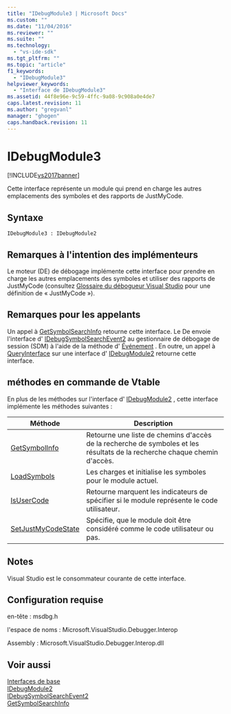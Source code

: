```yaml
---
title: "IDebugModule3 | Microsoft Docs"
ms.custom: ""
ms.date: "11/04/2016"
ms.reviewer: ""
ms.suite: ""
ms.technology: 
  - "vs-ide-sdk"
ms.tgt_pltfrm: ""
ms.topic: "article"
f1_keywords: 
  - "IDebugModule3"
helpviewer_keywords: 
  - "Interface de IDebugModule3"
ms.assetid: 44f8e96e-9c59-4ffc-9a08-9c908a0e4de7
caps.latest.revision: 11
ms.author: "gregvanl"
manager: "ghogen"
caps.handback.revision: 11
---
```

# IDebugModule3
[!INCLUDE[vs2017banner](../../../code-quality/includes/vs2017banner.md)]

Cette interface représente un module qui prend en charge les autres emplacements des symboles et des rapports de JustMyCode.  
  
## Syntaxe  
  
```  
IDebugModule3 : IDebugModule2  
```  
  
## Remarques à l'intention des implémenteurs  
 Le moteur \(DE\) de débogage implémente cette interface pour prendre en charge les autres emplacements des symboles et utiliser des rapports de JustMyCode \(consultez [Glossaire du débogueur Visual Studio](../../../extensibility/debugger/reference/visual-studio-debugger-glossary.md) pour une définition de « JustMyCode »\).  
  
## Remarques pour les appelants  
 Un appel à [GetSymbolSearchInfo](../../../extensibility/debugger/reference/idebugsymbolsearchevent2-getsymbolsearchinfo.md) retourne cette interface.  Le De envoie l'interface d' [IDebugSymbolSearchEvent2](../../../extensibility/debugger/reference/idebugsymbolsearchevent2.md) au gestionnaire de débogage de session \(SDM\) à l'aide de la méthode d' [Événement](../../../extensibility/debugger/reference/idebugeventcallback2-event.md) .  En outre, un appel à [QueryInterface](/visual-cpp/atl/queryinterface) sur une interface d' [IDebugModule2](../../../extensibility/debugger/reference/idebugmodule2.md) retourne cette interface.  
  
## méthodes en commande de Vtable  
 En plus de les méthodes sur l'interface d' [IDebugModule2](../../../extensibility/debugger/reference/idebugmodule2.md) , cette interface implémente les méthodes suivantes :  
  
|Méthode|Description|  
|-------------|-----------------|  
|[GetSymbolInfo](../../../extensibility/debugger/reference/idebugmodule3-getsymbolinfo.md)|Retourne une liste de chemins d'accès de la recherche de symboles et les résultats de la recherche chaque chemin d'accès.|  
|[LoadSymbols](../Topic/IDebugModule3::LoadSymbols.md)|Les charges et initialise les symboles pour le module actuel.|  
|[IsUserCode](../../../extensibility/debugger/reference/idebugmodule3-isusercode.md)|Retourne marquent les indicateurs de spécifier si le module représente le code utilisateur.|  
|[SetJustMyCodeState](../Topic/IDebugModule3::SetJustMyCodeState.md)|Spécifie, que le module doit être considéré comme le code utilisateur ou pas.|  
  
## Notes  
 Visual Studio est le consommateur courante de cette interface.  
  
## Configuration requise  
 en\-tête : msdbg.h  
  
 l'espace de noms : Microsoft.VisualStudio.Debugger.Interop  
  
 Assembly : Microsoft.VisualStudio.Debugger.Interop.dll  
  
## Voir aussi  
 [Interfaces de base](../../../extensibility/debugger/reference/core-interfaces.md)   
 [IDebugModule2](../../../extensibility/debugger/reference/idebugmodule2.md)   
 [IDebugSymbolSearchEvent2](../../../extensibility/debugger/reference/idebugsymbolsearchevent2.md)   
 [GetSymbolSearchInfo](../../../extensibility/debugger/reference/idebugsymbolsearchevent2-getsymbolsearchinfo.md)